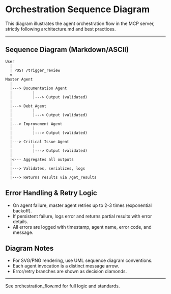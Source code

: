 # Orchestration Sequence Diagram

This diagram illustrates the agent orchestration flow in the MCP server, strictly following architecture.md and best practices.

---

## Sequence Diagram (Markdown/ASCII)

```
User
  |
  | POST /trigger_review
  v
Master Agent
  |
  |---> Documentation Agent
  |         |
  |         |---> Output (validated)
  |
  |---> Debt Agent
  |         |
  |         |---> Output (validated)
  |
  |---> Improvement Agent
  |         |
  |         |---> Output (validated)
  |
  |---> Critical Issue Agent
  |         |
  |         |---> Output (validated)
  |
  |<--- Aggregates all outputs
  |
  |---> Validates, serializes, logs
  |
  |---> Returns results via /get_results
```

## Error Handling & Retry Logic
- On agent failure, master agent retries up to 2-3 times (exponential backoff).
- If persistent failure, logs error and returns partial results with error details.
- All errors are logged with timestamp, agent name, error code, and message.

## Diagram Notes
- For SVG/PNG rendering, use UML sequence diagram conventions.
- Each agent invocation is a distinct message arrow.
- Error/retry branches are shown as decision diamonds.

---

See orchestration_flow.md for full logic and standards.